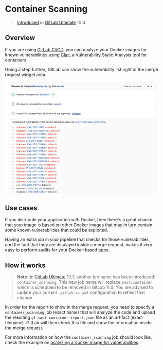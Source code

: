 # Container Scanning

> [Introduced][ee-3672] in [GitLab Ultimate][ee] 10.4.

## Overview

If you are using [GitLab CI/CD][ci], you can analyze your Docker images for known
vulnerabilities using [Clair](https://github.com/coreos/clair),
a Vulnerability Static Analysis tool for containers.

Going a step further, GitLab can show the vulnerability list right in the merge
request widget area.

![Container Scanning Widget](img/container_scanning.png)

## Use cases

If you distribute your application with Docker, then there's a great chance
that your image is based on other Docker images that may in turn contain some
known vulnerabilities that could be exploited.

Having an extra job in your pipeline that checks for those vulnerabilities,
and the fact that they are displayed inside a merge request, makes it very easy
to perform audits for your Docker-based apps.

## How it works

>**Note:**
In [GitLab Ultimate][ee] 10.7, another job name has been introduced: `container_scanning`.
This new job name will replace `sast:container` which is scheduled to be removed in
GitLab 11.0. You are advised to update your current `.gitlab-ci.yml` configuration
to reflect that change.

In order for the report to show in the merge request, you need to specify a
`container_scanning` job (exact name) that will analyze the code and upload the
resulting `gl-sast-container-report.json` file as an artifact (exact filename).
GitLab will then check this file and show the information inside the merge request.

For more information on how the `container_scanning` job should look like, check the
example on [analyzing a Docker image for vulnerabilities][cc-docs].

[ee-3672]: https://gitlab.com/gitlab-org/gitlab-ee/merge_requests/3672
[ee]: https://about.gitlab.com/products/
[ci]: ../../../ci/README.md
[cc-docs]: ../../../ci/examples/container_scanning.md
